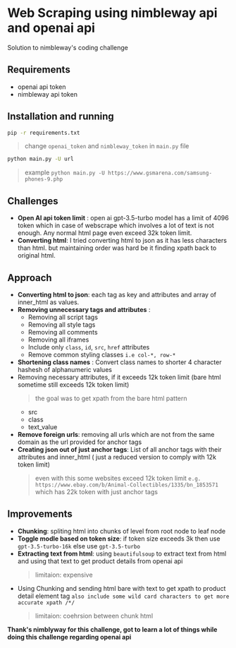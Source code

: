 # Web Scraping using nimbleway api and openai api

Solution to nimbleway's coding challenge

## Requirements

- openai api token
- nimbleway api token

## Installation and running

```bash
pip -r requirements.txt
```

> change `openai_token` and `nimbleway_token` in `main.py` file

```bash
python main.py -U url
```

> example `python main.py -U https://www.gsmarena.com/samsung-phones-9.php`

## Challenges

- **Open AI api token limit** : open ai gpt-3.5-turbo model has a limit of 4096 token which in case of webscrape which involves a lot of text is not enough. Any normal html page even exceed 32k token limit.
- **Converting html**: I tried converting html to json as it has less characters than html. but maintaining order was hard be it finding xpath back to original html.

## Approach

- **Converting html to json**: each tag as key and attributes and array of inner_html as values.
- **Removing unnecessary tags and attributes** :
  - Removing all script tags
  - Removing all style tags
  - Removing all comments
  - Removing all iframes
  - Include only `class`, `id`, `src`, `href` attributes
  - Remove common styling classes `i.e col-*, row-*`
- **Shortening class names** : Convert class names to shorter 4 character hashesh of alphanumeric values
- Removing necessary attributes, if it exceeds 12k token limit (bare html sometime still exceeds 12k token limit)
  > the goal was to get xpath from the bare html pattern
  - src
  - class
  - text_value
- **Remove foreign urls**: removing all urls which are not from the same domain as the url provided for anchor tags
- **Creating json out of just anchor tags**: List of all anchor tags with their attributes and inner_html ( just a reduced version to comply with 12k token limit)
  > even with this some websites exceed 12k token limit `e.g. https://www.ebay.com/b/Animal-Collectibles/1335/bn_1853571` which has 22k token with just anchor tags

## Improvements

- **Chunking**: spliting html into chunks of level from root node to leaf node
- **Toggle modle based on token size**: if token size exceeds 3k then use `gpt-3.5-turbo-16k` else use `gpt-3.5-turbo`
- **Extracting text from html**: using `beautifulsoup` to extract text from html and using that text to get product details from openai api
  > limitaion: expensive
- Using Chunking and sending html bare with text to get xpath to product detail element tag `also include some wild card characters to get more accurate xpath /*/`
  > limitaion: coehrsion between chunk html

**Thank's nimblyway for this challenge, got to learn a lot of things while doing this challenge regarding openai api**

